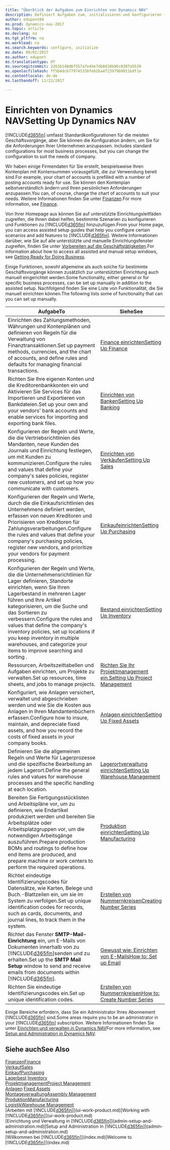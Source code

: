 ```yaml
---
title: "Überblick der Aufgaben zum Einrichten von Dynamics NAV"
description: Definiert Aufgaben zum, initialisieren und konfigurieren in Dynamics NAV, um Ihren Anforderungen zu entsprechen.
author: edupont04
ms.prod: dynamics-nav-2017
ms.topic: article
ms.devlang: na
ms.tgt_pltfrm: na
ms.workload: na
ms.search.keywords: configure, initialize
ms.date: 09/01/2017
ms.author: edupont
ms.translationtype: HT
ms.sourcegitcommit: 2261b148d6f557a7e44e7db8d10b96c0387a5539
ms.openlocfilehash: ff5b4dcb779745336feb1ba4f23979b9911bdf1e
ms.contentlocale: de-de
ms.lasthandoff: 11/22/2017

---
```

# <a name="setting-up-dynamics-nav"></a><span data-ttu-id="ed404-103">Einrichten von Dynamics NAV</span><span class="sxs-lookup"><span data-stu-id="ed404-103">Setting Up Dynamics NAV</span></span>
[!INCLUDE[d365fin](includes/d365fin_md.md)]<span data-ttu-id="ed404-104"> umfasst Standardkonfigurationen für die meisten Geschäftsvorgänge, aber Sie können die Konfiguration ändern, um Sie für die Anforderungen Ihrer Unternehmen anzupassen.</span><span class="sxs-lookup"><span data-stu-id="ed404-104"> includes standard configurations for most business processes, but you can change the configuration to suit the needs of company.</span></span>

<span data-ttu-id="ed404-105">Wir haben einige Firmendaten für Sie erstellt, beispielsweise Ihren Kontenplan mit Kontensummen vorausgefüllt, die zur Verwendung bereit sind.</span><span class="sxs-lookup"><span data-stu-id="ed404-105">For example, your chart of accounts is prefilled with a number of posting accounts ready for use.</span></span> <span data-ttu-id="ed404-106">Sie können den Kontenplan selbstverständlich ändern und Ihren persönlichen Anforderungen anzupassen.</span><span class="sxs-lookup"><span data-stu-id="ed404-106">You can, of course, change the chart of accounts to suit your needs.</span></span> <span data-ttu-id="ed404-107">Weitere Informationen finden Sie unter [Finanzen](finance.md).</span><span class="sxs-lookup"><span data-stu-id="ed404-107">For more information, see [Finance](finance.md).</span></span>

<span data-ttu-id="ed404-108">Von Ihrer Homepage aus können Sie auf unterstützte Einrichtungsleitfäden zugreifen, die Ihnen dabei helfen, bestimmte Szenarien zu konfigurieren und Funktionen zu [!INCLUDE[d365fin](includes/d365fin_md.md)] hinzuzufügen.</span><span class="sxs-lookup"><span data-stu-id="ed404-108">From your Home page, you can access assisted setup guides that help you configure certain scenarios and add features to [!INCLUDE[d365fin](includes/d365fin_md.md)].</span></span> <span data-ttu-id="ed404-109">Weitere Informationen darüber, wie Sie auf alle unterstützte und manuelle Einrichtungsfenster zugreifen, finden Sie unter [Vorbereiten auf die Geschäftstätigkeiten](ui-get-ready-business.md).</span><span class="sxs-lookup"><span data-stu-id="ed404-109">For information about how to access all assisted and manual setup windows, see [Getting Ready for Doing Business](ui-get-ready-business.md).</span></span>

<span data-ttu-id="ed404-110">Einige Funktionen, sowohl allgemeine als auch solche für bestimmte Geschäftsvorgänge können zusätzlich zur unterstützten Einrichtung auch manuell eingerichtet werden.</span><span class="sxs-lookup"><span data-stu-id="ed404-110">Some functionality, either general or for specific business processes, can be set up manually in addition to the assisted setup.</span></span> <span data-ttu-id="ed404-111">Nachfolgend finden Sie eine Liste von Funktionalität, die Sie manuell einrichten können.</span><span class="sxs-lookup"><span data-stu-id="ed404-111">The following lists some of functionality that can you can set up manually.</span></span>

| <span data-ttu-id="ed404-112">Aufgabe</span><span class="sxs-lookup"><span data-stu-id="ed404-112">To</span></span> | <span data-ttu-id="ed404-113">Siehe</span><span class="sxs-lookup"><span data-stu-id="ed404-113">See</span></span> |
| --- | --- |
| <span data-ttu-id="ed404-114">Einrichten des Zahlungsmethoden, Währungen und Kontenplänen und definieren von Regeln für die Verwaltung von Finanztransaktionen.</span><span class="sxs-lookup"><span data-stu-id="ed404-114">Set up payment methods, currencies, and the chart of accounts, and define rules and defaults for managing financial transactions.</span></span> |[<span data-ttu-id="ed404-115">Finance einrichten</span><span class="sxs-lookup"><span data-stu-id="ed404-115">Setting Up Finance</span></span>](finance-setup-finance.md) |
| <span data-ttu-id="ed404-116">Richten Sie Ihre eigenen Konten und die Kreditorenbankkonten ein und Aktivieren Sie Services für das Importieren und Exportieren von Bankdateien.</span><span class="sxs-lookup"><span data-stu-id="ed404-116">Set up your own and your vendors' bank accounts and enable services for importing and exporting bank files.</span></span> |[<span data-ttu-id="ed404-117">Einrichten von Banken</span><span class="sxs-lookup"><span data-stu-id="ed404-117">Setting Up Banking</span></span>](bank-setup-banking.md) |
| <span data-ttu-id="ed404-118">Konfigurieren der Regeln und Werte, die die Vertriebsrichtlinien des Mandanten, neue Kunden des Journals und Einrichtung festlegen, um mit Kunden zu kommunizieren.</span><span class="sxs-lookup"><span data-stu-id="ed404-118">Configure the rules and values that define your company's sales policies, register new customers, and set up how you communicate with customers.</span></span> |[<span data-ttu-id="ed404-119">Einrichten von Verkäufen</span><span class="sxs-lookup"><span data-stu-id="ed404-119">Setting Up Sales</span></span>](sales-setup-sales.md) |
| <span data-ttu-id="ed404-120">Konfigurieren der Regeln und Werte, durch die die Einkaufsrichtlinien des Unternehmens definiert werden, erfassen von neuen Kreditoren und Priorisieren von Kreditoren für Zahlungsverarbeitungen.</span><span class="sxs-lookup"><span data-stu-id="ed404-120">Configure the rules and values that define your company's purchasing policies, register new vendors, and prioritize your vendors for payment processing.</span></span> |[<span data-ttu-id="ed404-121">Einkaufeinrichten</span><span class="sxs-lookup"><span data-stu-id="ed404-121">Setting Up Purchasing</span></span>](purchasing-setup-purchasing.md) |
| <span data-ttu-id="ed404-122">Konfigurieren der Regeln und Werte, die die Unternehmensrichtlinien für Lager definieren, Standorte einrichten, wenn Sie Ihren Lagerbestand in mehreren Lager führen und Ihre Artikel kategorisieren, um die Suche und das Sortieren zu verbessern.</span><span class="sxs-lookup"><span data-stu-id="ed404-122">Configure the rules and values that define the company's inventory policies, set up locations if you keep inventory in multiple warehouses, and categorize your items to improve searching and sorting .</span></span> |[<span data-ttu-id="ed404-123">Bestand einrichten</span><span class="sxs-lookup"><span data-stu-id="ed404-123">Setting Up Inventory</span></span>](inventory-setup-inventory.md) |
| <span data-ttu-id="ed404-124">Ressourcen, Arbeitszeittabellen und Aufgaben einrichten, um Projekte zu verwalten.</span><span class="sxs-lookup"><span data-stu-id="ed404-124">Set up resources, time sheets, and jobs to manage projects.</span></span> |[<span data-ttu-id="ed404-125">Richten Sie Ihr Projektmanagement ein.</span><span class="sxs-lookup"><span data-stu-id="ed404-125">Setting Up Project Management</span></span>](projects-setup-projects.md) |
| <span data-ttu-id="ed404-126">Konfiguriert, wie Anlagen versichert, verwaltet und abgeschrieben werden und wie Sie die Kosten aus Anlagen in Ihren Mandantenbüchern erfassen.</span><span class="sxs-lookup"><span data-stu-id="ed404-126">Configure how to insure, maintain, and depreciate fixed assets, and how you record the costs of fixed assets in your company books.</span></span> |[<span data-ttu-id="ed404-127">Anlagen einrichten</span><span class="sxs-lookup"><span data-stu-id="ed404-127">Setting Up Fixed Assets</span></span>](fa-setup.md) |
|<span data-ttu-id="ed404-128">Definieren Sie die allgemeinen Regeln und Werte für Lagerprozesse und die spezifische Bearbeitung an jedem Lagerort.</span><span class="sxs-lookup"><span data-stu-id="ed404-128">Define the general rules and values for warehouse processes and the specific handling at each location.</span></span>|[<span data-ttu-id="ed404-129">Lagerortverwaltung einrichten</span><span class="sxs-lookup"><span data-stu-id="ed404-129">Setting Up Warehouse Management</span></span>](warehouse-setup-warehouse.md)|
|<span data-ttu-id="ed404-130">Bereiten Sie Fertigungsstücklisten und Arbeitspläne vor, um zu definieren, wie Endartikel produkziert werden und bereiten Sie Arbeitsplätze oder Arbeitsplatzgruppen vor, um die notwendigen Arbeitsgänge auszuführen.</span><span class="sxs-lookup"><span data-stu-id="ed404-130">Prepare production BOMs and routings to define how end items are produced, and prepare machine or work centers to perform the required operations.</span></span>|[<span data-ttu-id="ed404-131">Produktion einrichten</span><span class="sxs-lookup"><span data-stu-id="ed404-131">Setting Up Manufacturing</span></span>](production-configure-production-processes.md)|
| <span data-ttu-id="ed404-132">Richtet eindeutige Identifizierungscodes für Datensätze, wie Karten, Belege und Buch.-Blattzeilen ein, um sie im System zu verfolgen.</span><span class="sxs-lookup"><span data-stu-id="ed404-132">Set up unique identification codes for records, such as cards, documents, and journal lines, to track them in the system.</span></span> |[<span data-ttu-id="ed404-133">Erstellen von Nummernkreisen</span><span class="sxs-lookup"><span data-stu-id="ed404-133">Creating Number Series</span></span>](ui-create-number-series.md) |
| <span data-ttu-id="ed404-134">Richtet das Fenster **SMTP-Mail-Einrichtung** ein, um E-Mails von Dokumenten innerhalb von zu [!INCLUDE[d365fin](includes/d365fin_md.md)]senden und zu erhalten.</span><span class="sxs-lookup"><span data-stu-id="ed404-134">Set up the **SMTP Mail Setup** window to send and receive emails from documents within [!INCLUDE[d365fin](includes/d365fin_md.md)].</span></span> |[<span data-ttu-id="ed404-135">Gewusst wie: Einrichten von E-Mails</span><span class="sxs-lookup"><span data-stu-id="ed404-135">How to: Set up Email</span></span>](madeira-how-setup-email.md) |
| <span data-ttu-id="ed404-136">Richten Sie eindeutige Identifizierungscodes ein.</span><span class="sxs-lookup"><span data-stu-id="ed404-136">Set up unique identification codes.</span></span> |[<span data-ttu-id="ed404-137">Erstellen von Nummernkreisen</span><span class="sxs-lookup"><span data-stu-id="ed404-137">How to: Create Number Series</span></span>](ui-create-number-series.md) |

<span data-ttu-id="ed404-138">Einige Bereiche erfordern, dass Sie ein Administrator Ihres Abonnement [!INCLUDE[d365fin](includes/d365fin_md.md)] sind.</span><span class="sxs-lookup"><span data-stu-id="ed404-138">Some areas require you to be an administrator in your [!INCLUDE[d365fin](includes/d365fin_md.md)] subscription.</span></span> <span data-ttu-id="ed404-139">Weitere Informationen finden Sie unter [Einrichten und verwalten in Dynamics NAV](admin-setup-and-administration.md)</span><span class="sxs-lookup"><span data-stu-id="ed404-139">For more information, see [Setup and Administration in Dynamics NAV](admin-setup-and-administration.md).</span></span>  

## <a name="see-also"></a><span data-ttu-id="ed404-140">Siehe auch</span><span class="sxs-lookup"><span data-stu-id="ed404-140">See Also</span></span>
[<span data-ttu-id="ed404-141">Finanzen</span><span class="sxs-lookup"><span data-stu-id="ed404-141">Finance</span></span>](finance.md)  
[<span data-ttu-id="ed404-142">Verkauf</span><span class="sxs-lookup"><span data-stu-id="ed404-142">Sales</span></span>](sales-manage-sales.md)  
[<span data-ttu-id="ed404-143">Einkauf</span><span class="sxs-lookup"><span data-stu-id="ed404-143">Purchasing</span></span>](purchasing-manage-purchasing.md)  
<span data-ttu-id="ed404-144">[Lagerbest](inventory-manage-inventory.md)  </span><span class="sxs-lookup"><span data-stu-id="ed404-144">[Inventory](inventory-manage-inventory.md)  </span></span>  
[<span data-ttu-id="ed404-145">Projektmanagement</span><span class="sxs-lookup"><span data-stu-id="ed404-145">Project Management</span></span>](projects-manage-projects.md)  
<span data-ttu-id="ed404-146">[Anlagen](fa-manage.md)  </span><span class="sxs-lookup"><span data-stu-id="ed404-146">[Fixed Assets](fa-manage.md)  </span></span>  
[<span data-ttu-id="ed404-147">Montageverwaltung</span><span class="sxs-lookup"><span data-stu-id="ed404-147">Assembly Management</span></span>](assembly-assemble-items.md)  
[<span data-ttu-id="ed404-148">Produktion</span><span class="sxs-lookup"><span data-stu-id="ed404-148">Manufacturing</span></span>](production-manage-manufacturing.md)  
[<span data-ttu-id="ed404-149">Logistik</span><span class="sxs-lookup"><span data-stu-id="ed404-149">Warehouse Management</span></span>](warehouse-manage-warehouse.md)  
<span data-ttu-id="ed404-150">[Arbeiten mit [!INCLUDE[d365fin](includes/d365fin_md.md)]](ui-work-product.md)</span><span class="sxs-lookup"><span data-stu-id="ed404-150">[Working with [!INCLUDE[d365fin](includes/d365fin_md.md)]](ui-work-product.md)</span></span>  
<span data-ttu-id="ed404-151">[Einrichtung und Verwaltung in [!INCLUDE[d365fin](includes/d365fin_md.md)]](admin-setup-and-administration.md)</span><span class="sxs-lookup"><span data-stu-id="ed404-151">[Setup and Administration in [!INCLUDE[d365fin](includes/d365fin_md.md)]](admin-setup-and-administration.md)</span></span>  
<span data-ttu-id="ed404-152">[Willkommen bei [!INCLUDE[d365fin](includes/d365fin_md.md)]](index.md)</span><span class="sxs-lookup"><span data-stu-id="ed404-152">[Welcome to [!INCLUDE[d365fin](includes/d365fin_md.md)]](index.md)</span></span>  

